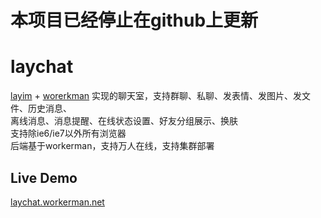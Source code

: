 # 本项目已经停止在github上更新

# laychat
[layim](http://layim.layui.com/) + [worerkman](http://www.workerman.net) 实现的聊天室，支持群聊、私聊、发表情、发图片、发文件、历史消息、<br>
离线消息、消息提醒、在线状态设置、好友分组展示、换肤<br>
支持除ie6/ie7以外所有浏览器<br>
后端基于workerman，支持万人在线，支持集群部署

## Live Demo
[laychat.workerman.net](http://laychat.workerman.net/)

